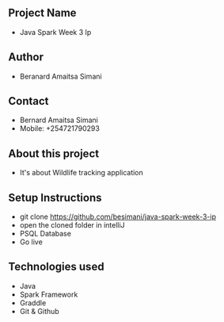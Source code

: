 ## Project Name
 - Java Spark Week 3 Ip

## Author
 - Beranard Amaitsa Simani

## Contact
 - Bernard Amaitsa Simani
 - Mobile: +254721790293

## About this project
 - It's about Wildlife tracking application

## Setup Instructions
 - git clone https://github.com/besimani/java-spark-week-3-ip
 - open the cloned folder in intelliJ
 - PSQL Database
 - Go live

## Technologies used
 - Java
 - Spark Framework
 - Graddle
 - Git & Github
